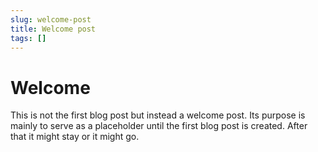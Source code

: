 ```yaml
---
slug: welcome-post
title: Welcome post
tags: []
---
```


# Welcome
This is not the first blog post but instead a welcome post. Its purpose is mainly to serve as a placeholder until the first blog post is created. After that it might stay or it might go.

